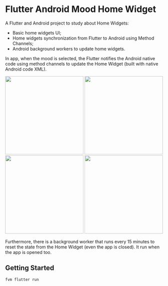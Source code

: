 # Flutter Android Mood Home Widget

A Flutter and Android project to study about Home Widgets:

- Basic home widgets UI;
- Home widgets synchronization from Flutter to Android using Method Channels;
- Android background workers to update home widgets.

In app, when the mood is selected, the Flutter notifies the Android native code using method channels to update the Home Widget (built with native Android code XML).

<img src="https://github.com/user-attachments/assets/58a5f6a2-8f68-40ad-ac9a-4a78ebd396fd" width="250px" />

<img src="https://github.com/user-attachments/assets/218409f4-3e5d-4fda-905d-1cc78ef91368" width="250px" />

<img src="https://github.com/user-attachments/assets/c8557ae5-4c6a-4c4f-b5f0-2d0db6cb5037" width="250px" />

<img src="https://github.com/user-attachments/assets/dfb1d1dc-abd4-4772-b914-25d9c015b1ec" width="250px" />

Furthermore, there is a background worker that runs every 15 minutes to reset the state from the Home Widget (even the app is closed). It run when the app is opened too.

## Getting Started

```
fvm flutter run
```
